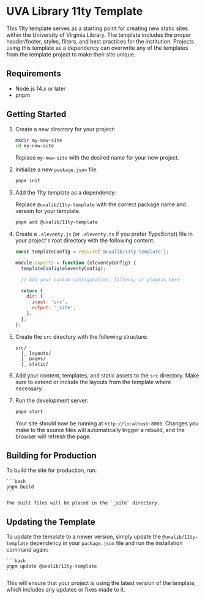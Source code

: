 # UVA Library 11ty Template

This 11ty template serves as a starting point for creating new static sites within the University of Virginia Library. The template includes the proper header/footer, styles, filters, and best practices for the institution. Projects using this template as a dependency can overwrite any of the templates from the template project to make their site unique.

## Requirements

- Node.js 14.x or later
- pnpm

## Getting Started

1. Create a new directory for your project:

    ```bash
    mkdir my-new-site
    cd my-new-site
    ```

    Replace `my-new-site` with the desired name for your new project.

2. Initialize a new `package.json` file:

    ```bash
    pnpm init
    ```

3. Add the 11ty template as a dependency:

    Replace `@uvalib/11ty-template` with the correct package name and version for your template.

    ```bash
    pnpm add @uvalib/11ty-template
    ```

4. Create a `.eleventy.js` (or `.eleventy.ts` if you prefer TypeScript) file in your project's root directory with the following content:

    ```javascript
    const templateConfig = require('@uvalib/11ty-template');

    module.exports = function (eleventyConfig) {
      templateConfig(eleventyConfig);

      // Add your custom configuration, filters, or plugins here

      return {
        dir: {
          input: 'src',
          output: '_site',
        },
      };
    };
    ```

5. Create the `src` directory with the following structure:

    ```
    src/
      |_ layouts/
      |_ pages/
      |_ static/
    ```

6. Add your content, templates, and static assets to the `src` directory. Make sure to extend or include the layouts from the template where necessary.

7. Run the development server:

    ```bash
    pnpm start
    ```

    Your site should now be running at `http://localhost:8080`. Changes you make to the source files will automatically trigger a rebuild, and the browser will refresh the page.

## Building for Production

To build the site for production, run:

    ```bash
    pnpm build
    ```

    The built files will be placed in the `_site` directory.

## Updating the Template

To update the template to a newer version, simply update the `@uvalib/11ty-template` dependency in your `package.json` file and run the installation command again:

    ```bash
    pnpm update @uvalib/11ty-template
    ```

This will ensure that your project is using the latest version of the template, which includes any updates or fixes made to it.
